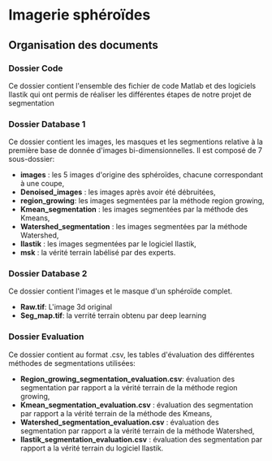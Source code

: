 # Imagerie sphéroïdes





## Organisation des documents

### Dossier Code

Ce dossier contient l'ensemble des fichier de code Matlab et des logiciels Ilastik qui ont permis de réaliser les différentes étapes de notre projet de segmentation



### Dossier Database 1

Ce dossier contient les images, les masques et les segmentions relative à la première base de donnée d'images bi-dimensionnelles. Il est composé de 7 sous-dossier:

- **images** : les 5 images d'origine des sphéroïdes, chacune correspondant à une coupe,
- **Denoised_images** : les images après avoir été débruitées,
- **region_growing**: les images segmentées par la méthode region growing,
- **Kmean_segmentation** : les images segmentées par la méthode des Kmeans,
- **Watershed_segmentation** : les images segmentées par la méthode Watershed,
- **Ilastik** : les images segmentées par le logiciel Ilastik,
- **msk** : la vérité terrain labélisé par des experts.

### Dossier Database 2 

Ce dossier contient l'images et le masque d'un sphéroïde complet. 

- **Raw.tif**: L'image 3d original
- **Seg_map.tif**: la verrité terrain obtenu par deep learning

### Dossier Evaluation

Ce dossier contient au format .csv, les tables d'évaluation des différentes méthodes de segmentations utilisées: 

- **Region_growing_segmentation_evaluation.csv**: évaluation des segmentation par rapport a la vérité terrain  de la méthode region growing,
- **Kmean_segmentation_evaluation.csv** : évaluation des segmentation par rapport a la vérité terrain  de la méthode des Kmeans,
- **Watershed_segmentation_evaluation.csv** : évaluation des segmentation par rapport a la vérité terrain  de la méthode Watershed,
- **Ilastik_segmentation_evaluation.csv** : évaluation des segmentation par rapport a la vérité terrain  du logiciel Ilastik.

